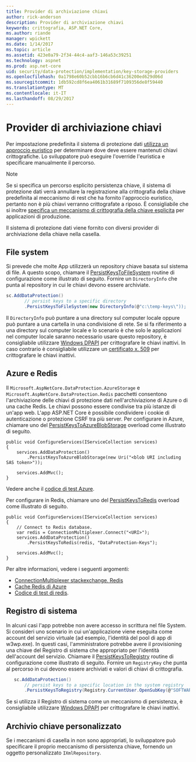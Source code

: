 ```yaml
---
title: Provider di archiviazione chiavi
author: rick-anderson
description: Provider di archiviazione chiavi
keywords: crittografia, ASP.NET Core,
ms.author: riande
manager: wpickett
ms.date: 1/14/2017
ms.topic: article
ms.assetid: 423e0a79-2f34-44c4-aaf3-146a53c39251
ms.technology: aspnet
ms.prod: asp.net-core
uid: security/data-protection/implementation/key-storage-providers
ms.openlocfilehash: 0a1798e60b52cbb16b6cb6d41c36200ed629d06d
ms.sourcegitcommit: 1db592cd8f6ea4061b31689f7109356de8f59440
ms.translationtype: MT
ms.contentlocale: it-IT
ms.lasthandoff: 08/29/2017
---
```

# <a name="key-storage-providers"></a>Provider di archiviazione chiavi

<a name=data-protection-implementation-key-storage-providers></a>

Per impostazione predefinita il sistema di protezione dati [utilizza un approccio euristico](../configuration/default-settings.md#data-protection-default-settings) per determinare dove deve essere mantenuti chiavi crittografiche. Lo sviluppatore può eseguire l'override l'euristica e specificare manualmente il percorso.

> [!NOTE]
> Se si specifica un percorso esplicito persistenza chiave, il sistema di protezione dati verrà annullare la registrazione alla crittografia della chiave predefinita al meccanismo di rest che ha fornito l'approccio euristico, pertanto non è più chiavi verranno crittografate a riposo. È consigliabile che si inoltre [specifica un meccanismo di crittografia della chiave esplicita](key-encryption-at-rest.md#data-protection-implementation-key-encryption-at-rest-providers) per applicazioni di produzione.

Il sistema di protezione dati viene fornito con diversi provider di archiviazione della chiave nella casella.

## <a name="file-system"></a>File system

Si prevede che molte App utilizzerà un repository chiave basata sul sistema di file. A questo scopo, chiamare il [PersistKeysToFileSystem](https://github.com/aspnet/DataProtection/blob/rel/1.1.0/src/Microsoft.AspNetCore.DataProtection/DataProtectionBuilderExtensions.cs) routine di configurazione come illustrato di seguito. Fornire un `DirectoryInfo` che punta al repository in cui le chiavi devono essere archiviate.

```csharp
sc.AddDataProtection()
       // persist keys to a specific directory
       .PersistKeysToFileSystem(new DirectoryInfo(@"c:\temp-keys\"));
   ```

Il `DirectoryInfo` può puntare a una directory sul computer locale oppure può puntare a una cartella in una condivisione di rete. Se si fa riferimento a una directory sul computer locale e lo scenario è che solo le applicazioni nel computer locale saranno necessario usare questo repository, è consigliabile utilizzare [Windows DPAPI](key-encryption-at-rest.md#data-protection-implementation-key-encryption-at-rest) per crittografare le chiavi inattivi. In caso contrario è consigliabile utilizzare un [certificato x. 509](key-encryption-at-rest.md#data-protection-implementation-key-encryption-at-rest) per crittografare le chiavi inattivi.

## <a name="azure-and-redis"></a>Azure e Redis

Il `Microsoft.AspNetCore.DataProtection.AzureStorage` e `Microsoft.AspNetCore.DataProtection.Redis` pacchetti consentono l'archiviazione delle chiavi di protezione dati nell'archiviazione di Azure o di una cache Redis. Le chiavi possono essere condivise tra più istanze di un'app web. L'app ASP.NET Core è possibile condividere i cookie di autenticazione o protezione CSRF tra più server. Per configurare in Azure, chiamare uno del [PersistKeysToAzureBlobStorage](https://github.com/aspnet/DataProtection/blob/rel/1.1.0/src/Microsoft.AspNetCore.DataProtection.AzureStorage/AzureDataProtectionBuilderExtensions.cs) overload come illustrato di seguito.

```
public void ConfigureServices(IServiceCollection services)
{
    services.AddDataProtection()
        .PersistKeysToAzureBlobStorage(new Uri("<blob URI including SAS token>"));

    services.AddMvc();
}
```

Vedere anche il [codice di test Azure](https://github.com/aspnet/DataProtection/blob/rel/1.1.0/samples/AzureBlob/Program.cs).

Per configurare in Redis, chiamare uno del [PersistKeysToRedis](https://github.com/aspnet/DataProtection/blob/rel/1.1.0/src/Microsoft.AspNetCore.DataProtection.Redis/RedisDataProtectionBuilderExtensions.cs) overload come illustrato di seguito.

```
public void ConfigureServices(IServiceCollection services)
{
    // Connect to Redis database.
    var redis = ConnectionMultiplexer.Connect("<URI>");
    services.AddDataProtection()
        .PersistKeysToRedis(redis, "DataProtection-Keys");

    services.AddMvc();
}
```

Per altre informazioni, vedere i seguenti argomenti:

- [ConnectionMultiplexer stackexchange. Redis](https://github.com/StackExchange/StackExchange.Redis/blob/master/docs/Basics.md)
- [Cache Redis di Azure](https://docs.microsoft.com/azure/redis-cache/cache-dotnet-how-to-use-azure-redis-cache#connect-to-the-cache)
- [Codice di test di redis](https://github.com/aspnet/DataProtection/blob/rel/1.1.0/samples/Redis/Program.cs).

## <a name="registry"></a>Registro di sistema

In alcuni casi l'app potrebbe non avere accesso in scrittura nel file System. Si consideri uno scenario in cui un'applicazione viene eseguita come account del servizio virtuale (ad esempio, l'identità del pool di app di w3wp.exe). In questi casi, l'amministratore potrebbe avere il provisioning una chiave del Registro di sistema che appropriato per l'identità dell'account del servizio. Chiamare il [PersistKeysToRegistry](https://github.com/aspnet/DataProtection/blob/rel/1.1.0/src/Microsoft.AspNetCore.DataProtection/DataProtectionBuilderExtensions.cs) routine di configurazione come illustrato di seguito. Fornire un `RegistryKey` che punta al percorso in cui devono essere archiviati e valori di chiavi di crittografia.

```csharp
   sc.AddDataProtection()
       // persist keys to a specific location in the system registry
       .PersistKeysToRegistry(Registry.CurrentUser.OpenSubKey(@"SOFTWARE\Sample\keys"));
   ```

Se si utilizza il Registro di sistema come un meccanismo di persistenza, è consigliabile utilizzare [Windows DPAPI](key-encryption-at-rest.md#data-protection-implementation-key-encryption-at-rest) per crittografare le chiavi inattivi.

## <a name="custom-key-repository"></a>Archivio chiave personalizzato

Se i meccanismi di casella in non sono appropriati, lo sviluppatore può specificare il proprio meccanismo di persistenza chiave, fornendo un oggetto personalizzato `IXmlRepository`.
